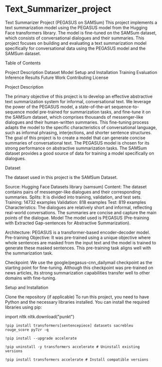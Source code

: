 # Text_Summarizer_project

Text Summarizer Project (PEGASUS on SAMSum)
This project implements a text summarization model using the PEGASUS model from the Hugging Face transformers library. The model is fine-tuned on the SAMSum dataset, which consists of conversational dialogues and their summaries.
This project focuses on building and evaluating a text summarization model specifically for conversational data using the PEGASUS model and the SAMSum dataset.

Table of Contents

Project Description
Dataset
Model
Setup and Installation
Training
Evaluation
Inference
Results
Future Work
Contributing
License

Project Description

The primary objective of this project is to develop an effective abstractive text summarization system for informal, conversational text. We leverage the power of the PEGASUS model, a state-of-the-art sequence-to-sequence model pre-trained for summarization tasks, and fine-tune it on the SAMSum dataset, which comprises thousands of messenger-like dialogues and their human-written summaries. This fine-tuning process adapts the model to the specific characteristics of conversational language, such as informal phrasing, interjections, and shorter sentence structures.
The goal of this project is to create a model that can generate concise summaries of conversational text. The PEGASUS model is chosen for its strong performance on abstractive summarization tasks. The SAMSum dataset provides a good source of data for training a model specifically on dialogues.



Dataset

The dataset used in this project is the SAMSum Dataset.

Source: Hugging Face Datasets library (samsum)
Content: The dataset contains pairs of messenger-like dialogues and their corresponding summaries.
Splits: It is divided into training, validation, and test sets.
Training: 14732 examples
Validation: 818 examples
Test: 819 examples
Characteristics: The dialogues are relatively short and informal, reflecting real-world conversations. The summaries are concise and capture the main points of the dialogue.
Model
The model used is PEGASUS (Pre-training with Extracted Gap-sentences for Abstractive Summarization).

Architecture: PEGASUS is a transformer-based encoder-decoder model.
Pre-training Objective: It was pre-trained using a unique objective where whole sentences are masked from the input text and the model is trained to generate these masked sentences. This pre-training task aligns well with the summarization task.

Checkpoint: We use the google/pegasus-cnn_dailymail checkpoint as the starting point for fine-tuning. Although this checkpoint was pre-trained on news articles, its strong summarization capabilities transfer well to other domains with fine-tuning.

Setup and Installation

Clone the repository (if applicable)
To run this project, you need to have Python and the necessary libraries installed. You can install the required libraries using pip:

import nltk
nltk.download("punkt")

    !pip install transformers[sentencepiece] datasets sacrebleu rouge_score py7zr -q
    
    !pip install --upgrade accelerate
    
    !pip uninstall -y transformers accelerate # Uninstall existing versions
    
    !pip install transformers accelerate # Install compatible versions
